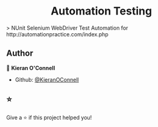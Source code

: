 <h1 align="center">Automation Testing</h1>
<p>
> NUnit Selenium WebDriver Test Automation for http://automationpractice.com/index.php
</p>

## Author

👤 **Kieran O'Connell**

* Github: [@KieranOConnell](https://github.com/KieranOConnell)

## ⭐️

Give a ⭐️ if this project helped you!
